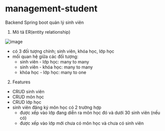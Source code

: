 # management-student
Backend Spring boot quản lý sinh viên

1. Mô tả ER(entity relationship) 

![image](https://user-images.githubusercontent.com/85503042/154639912-18842b3e-beca-469f-962b-ad17a7807246.png)

- có 3 đối tượng chính; sinh viên, khóa học, lớp học
- mối quan hệ giữa các đối tượng: 
    + sinh viên - lớp học: many to many
    + sinh viên - khóa học: many to many
    + khóa học - lớp học: many to one

2. Features

- CRUD sinh viên
- CRUD môn học
- CRUD lớp học
- sinh viên đăng ký môn học có 2 trường hợp
    + được xếp vào lớp đang diễn ra môn học đó và dưới 30 sinh viên (nếu có)
    + được xếp vào lớp mới chưa có môn học và chưa có sinh viên
 
